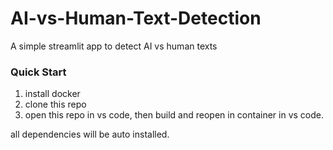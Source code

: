 # AI-vs-Human-Text-Detection

A simple streamlit app to detect AI vs human texts


### Quick Start

1. install docker
2. clone this repo
3. open this repo in vs code, then build and reopen in container in vs code.

all dependencies will be auto installed.
